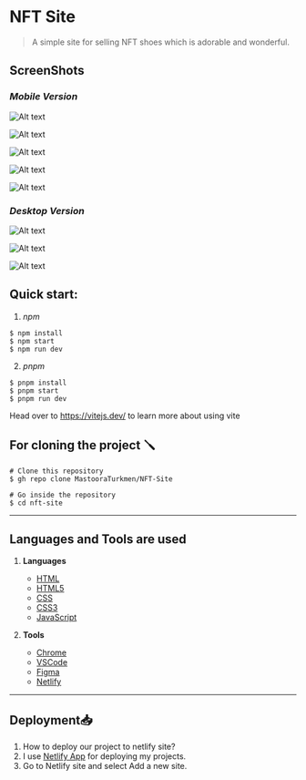 # NFT Site

> A simple site for selling NFT shoes which is adorable and wonderful.

## ScreenShots

### _Mobile Version_

![Alt text](./screenshots/Mobile-1.png)

![Alt text](./screenshots/Mobile-2.png)

![Alt text](./screenshots/Mobile-3.png)

![Alt text](./screenshots/Mobile-4.png)

![Alt text](./screenshots/Mobile-5.png)

### _Desktop Version_

![Alt text](./screenshots/Desktop-1.png)

![Alt text](./screenshots/Desktop-2.png)

![Alt text](./screenshots/Desktop-3.png)


## Quick start:

1. _npm_

```
$ npm install
$ npm start
$ npm run dev
```

2. _pnpm_

```
$ pnpm install
$ pnpm start
$ pnpm run dev
```

Head over to https://vitejs.dev/ to learn more about using vite


## For cloning the project 🪛

```
# Clone this repository
$ gh repo clone MastooraTurkmen/NFT-Site

# Go inside the repository
$ cd nft-site
```


-----


## Languages and Tools are used

1. **Languages**
    + [HTML](https://github.com/topics/html)
    + [HTML5](https://github.com/topics/html5)
    + [CSS](https://github.com/topics/css)
    + [CSS3](https://github.com/topics/css3)
    + [JavaScript](https://github.com/topics/javascript)

2. **Tools** 
    + [Chrome](https://github.com/topics/chrome)
    + [VSCode](https://github.com/topics/vscode)
    + [Figma](https://github.com/topics/figma)
    + [Netlify](https://github.com/topics/netlify)


-----


## Deployment📥
1. How to deploy our project to netlify site?
2. I use [Netlify App](https://app.netlify.com/) for deploying my projects.
3. Go to Netlify site and select Add a new site.


